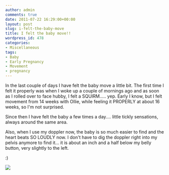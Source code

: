 ```yaml
---
author: admin
comments: true
date: 2011-07-22 16:29:00+00:00
layout: post
slug: i-felt-the-baby-move
title: I felt the baby move!!
wordpress_id: 478
categories:
- Miscellaneous
tags:
- Baby
- Early Pregnancy
- Movement
- pregnancy
---
```


In the last couple of days I have felt the baby move a little bit.  The first time I felt it properly was when I woke up a couple of mornings ago and as soon as I rolled over to face hubby, I felt a SQUIRM..... yep.  Early I know, but I felt movement from 14 weeks with Ollie, while feeling it PROPERLY at about 16 weeks, so I'm not surprised.  
  
Since then I have felt the baby a few times a day.... little tickly sensations, always around the same area.  
  
Also, when I use my doppler now, the baby is so much easier to find and the heart beats SO LOUDLY now.  I don't have to dig the doppler right into my pelvis anymore to find it... it is about an inch and a half below my belly button, very slightly to the left.  
  
:)

![](https://blogger.googleusercontent.com/tracker/251139911615938991-4170072838733214575?l=www.outmumbered.com)

